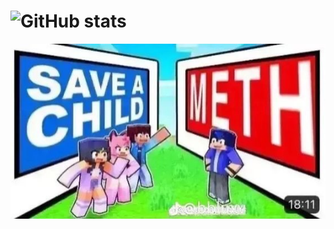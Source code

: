 # ![GitHub stats](https://komarev.com/ghpvc/?username=Ein-escalante&color=1417A1&style=flat&label=Goldies&base=1158)
![](https://github.com/Ein-Escalante/Ein-Escalante/blob/main/IMG_6495.jpeg?raw=true)
